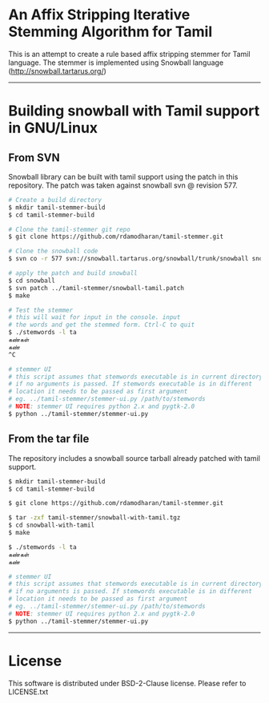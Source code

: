 
# An Affix Stripping Iterative Stemming Algorithm for Tamil

This is an attempt to create a rule based affix stripping stemmer for
Tamil language. The stemmer is implemented using Snowball language
(http://snowball.tartarus.org/)

---

# Building snowball with Tamil support in GNU/Linux

## From SVN

Snowball library can be built with tamil support using the patch in this
repository. The patch was taken against snowball svn @ revision 577.

```bash
# Create a build directory
$ mkdir tamil-stemmer-build
$ cd tamil-stemmer-build

# Clone the tamil-stemmer git repo
$ git clone https://github.com/rdamodharan/tamil-stemmer.git

# Clone the snowball code
$ svn co -r 577 svn://snowball.tartarus.org/snowball/trunk/snowball snowball

# apply the patch and build snowball
$ cd snowball
$ svn patch ../tamil-stemmer/snowball-tamil.patch
$ make

# Test the stemmer
# this will wait for input in the console. input
# the words and get the stemmed form. Ctrl-C to quit
$ ./stemwords -l ta
கண்கள்
கண்
^C

# stemmer UI
# this script assumes that stemwords executable is in current directory
# if no arguments is passed. If stemwords executable is in different
# location it needs to be passed as first argument
# eg. ../tamil-stemmer/stemmer-ui.py /path/to/stemwords
# NOTE: stemmer UI requires python 2.x and pygtk-2.0
$ python ../tamil-stemmer/stemmer-ui.py
```

## From the tar file

The repository includes a snowball source tarball already patched with
tamil support.

```bash
$ mkdir tamil-stemmer-build
$ cd tamil-stemmer-build

$ git clone https://github.com/rdamodharan/tamil-stemmer.git

$ tar -zxf tamil-stemmer/snowball-with-tamil.tgz
$ cd snowball-with-tamil
$ make

$ ./stemwords -l ta
கண்கள்
கண்

# stemmer UI
# this script assumes that stemwords executable is in current directory
# if no arguments is passed. If stemwords executable is in different
# location it needs to be passed as first argument
# eg. ../tamil-stemmer/stemmer-ui.py /path/to/stemwords
# NOTE: stemmer UI requires python 2.x and pygtk-2.0
$ python ../tamil-stemmer/stemmer-ui.py
```

---

# License

This software is distributed under BSD-2-Clause license. Please refer to
LICENSE.txt

